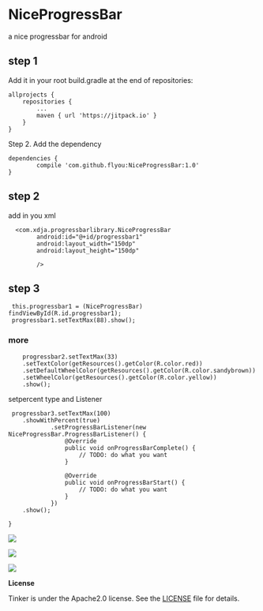 # NiceProgressBar
a nice progressbar for android
## step 1

Add it in your root build.gradle at the end of repositories:

	allprojects {
		repositories {
			...
			maven { url 'https://jitpack.io' }
		}
	}
Step 2. Add the dependency

	dependencies {
	        compile 'com.github.flyou:NiceProgressBar:1.0'
	}

## step 2
add in you xml

      <com.xdja.progressbarlibrary.NiceProgressBar
            android:id="@+id/progressbar1"
            android:layout_width="150dp"
            android:layout_height="150dp"

            />

## step 3
     this.progressbar1 = (NiceProgressBar) findViewById(R.id.progressbar1);
     progressbar1.setTextMax(88).show();

### more

        progressbar2.setTextMax(33)
        .setTextColor(getResources().getColor(R.color.red))
        .setDefaultWheelColor(getResources().getColor(R.color.sandybrown))
        .setWheelColor(getResources().getColor(R.color.yellow))
        .show();

 setpercent type and Listener

	 progressbar3.setTextMax(100)
        .showWithPercent(true)
                .setProgressBarListener(new NiceProgressBar.ProgressBarListener() {
                    @Override
                    public void onProgressBarComplete() {
                        // TODO: do what you want
                    }

                    @Override
                    public void onProgressBarStart() {
                        // TODO: do what you want
                    }
                })
        .show();

    }


![](http://ww4.sinaimg.cn/large/a2f7c645jw1fcsh5ysarzg207n06xgo0.gif)

![](http://ww4.sinaimg.cn/large/a2f7c645jw1fcsh6d4yc7g207n06x77w.gif)

![](http://ww4.sinaimg.cn/large/a2f7c645jw1fcsh6kceecg207n06xgoj.gif)

**License**

Tinker is under the Apache2.0 license. See the [LICENSE](https://github.com/flyou/NiceProgressBar/blob/master/LICENSE) file for details.